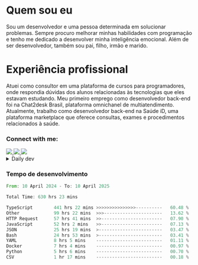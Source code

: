 # Quem sou eu
Sou um desenvolvedor e uma pessoa determinada em solucionar problemas. Sempre procuro melhorar minhas habilidades com programação e tenho me dedicado a desenvolver minha inteligência emocional. Além de ser desenvolvedor, também sou pai, filho, irmão e marido.

# Experiência profissional
Atuei como consultor em uma plataforma de cursos para programadores, onde respondia dúvidas dos alunos relacionadas às tecnologias que eles estavam estudando.
Meu primeiro emprego como desenvolvedor back-end foi na Chat2desk Brasil, plataforma omnichanel de multiatendimento.
Atualmente, trabalho como desenvolvedor back-end na Saúde iD, uma plataforma marketplace que oferece consultas, exames e procedimentos relacionados à saúde.

### Connect with me:
<a href="https://www.linkedin.com/in/theusmoreira" target="_blank" >
<img src="https://img.shields.io/badge/linkedin-%230077B5.svg?&style=for-the-badge&logo=linkedin&logoColor=white ">
</a>
<a href="https://www.instagram.com/matheus.s.moreira/" target="_blank">
<img src="https://img.shields.io/badge/instagram-%23E4405F.svg?&style=for-the-badge&logo=instagram&logoColor=white">
</a>
<a href="mailto:matheussm301@gmail.com"  target="_blank">
<img src="https://img.shields.io/badge/gmail-%23E4405F.svg?&style=for-the-badge&logo=gmail&logoColor=white">
</a>


<details>
  <summary>Daily dev </summary>
<p>
  <a href="https://app.daily.dev/matheussantos"><img src="https://github.com/matheus-santos-moreira/matheus-santos-moreira/blob/master/devcard.svg" width="200" alt="Matheus Santos's Dev Card"/></a>
 </p>
</details>

<h3>Tempo de desenvolvimento</h3>

<!--START_SECTION:waka-->

```rust
From: 10 April 2024 - To: 10 April 2025

Total Time: 630 hrs 23 mins

TypeScript        441 hrs 22 mins >>>>>>>>>>>>>>>----------   60.48 %
Other             99 hrs 22 mins  >>>----------------------   13.62 %
HTTP Request      57 hrs 41 mins  >>-----------------------   07.90 %
JavaScript        52 hrs 2 mins   >>-----------------------   07.13 %
JSON              25 hrs 19 mins  >------------------------   03.47 %
Bash              24 hrs 53 mins  >------------------------   03.41 %
YAML              8 hrs 5 mins    -------------------------   01.11 %
Docker            7 hrs 4 mins    -------------------------   00.97 %
Python            5 hrs 6 mins    -------------------------   00.70 %
CSV               1 hr 17 mins    -------------------------   00.18 %
```

<!--END_SECTION:waka-->
